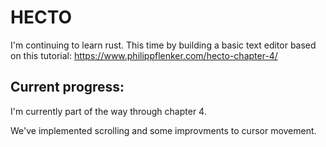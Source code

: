 # HECTO

I'm continuing to learn rust. This time by building a basic text editor based on this tutorial: https://www.philippflenker.com/hecto-chapter-4/

## Current progress:

I'm currently part of the way through chapter 4. 

We've implemented scrolling and some improvments to cursor movement. 